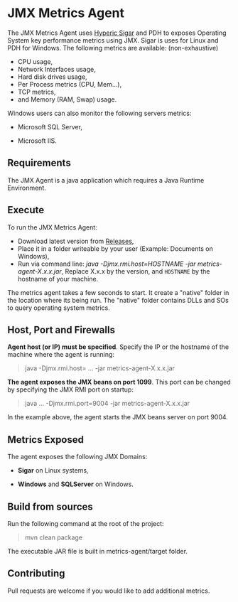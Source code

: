 # JMX Metrics Agent

The JMX Metrics Agent uses [Hyperic Sigar](https://github.com/hyperic/sigar) and PDH to exposes Operating System key performance metrics using JMX. Sigar is uses for Linux and PDH for Windows. The following metrics are available: (non-exhaustive)

- CPU usage,
- Network Interfaces usage,
- Hard disk drives usage,
- Per Process metrics (CPU, Mem...),
- TCP metrics,
- and Memory (RAM, Swap) usage.

Windows users can also monitor the following servers metrics:

- Microsoft SQL Server,
* Microsoft IIS.

## Requirements

The JMX Agent is a java application which requires a Java Runtime Environment.

## Execute

To run the JMX Metrics Agent:

- Download latest version from [Releases](https://github.com/OctoPerf/jmx-agent/releases),
- Place it in a folder writeable by your user (Example: Documents on Windows),
- Run via command line: *java -Djmx.rmi.host=HOSTNAME -jar metrics-agent-X.x.x.jar*, Replace X.x.x by the version, and `HOSTNAME` by the hostname of your machine.

The metrics agent takes a few seconds to start. It create a "native" folder in the location where its being run. The "native" folder contains DLLs and SOs to query operating system metrics.

## Host, Port and Firewalls

**Agent host (or IP) must be specified**. Specify the IP or the hostname of the machine where the agent is running:

> java -Djmx.rmi.host=<host or ip> ... -jar metrics-agent-X.x.x.jar

**The agent exposes the JMX beans on port 1099**. This port can be changed by specifying the JMX RMI port on startup:

> java ... -Djmx.rmi.port=9004 -jar metrics-agent-X.x.x.jar

In the example above, the agent starts the JMX beans server on port 9004.

## Metrics Exposed

The agent exposes the following JMX Domains:

- **Sigar** on Linux systems,
* **Windows** and **SQLServer** on Windows.

## Build from sources

Run the following command at the root of the project:

> mvn clean package

The executable JAR file is built in metrics-agent/target folder.

## Contributing

Pull requests are welcome if you would like to add additional metrics.
